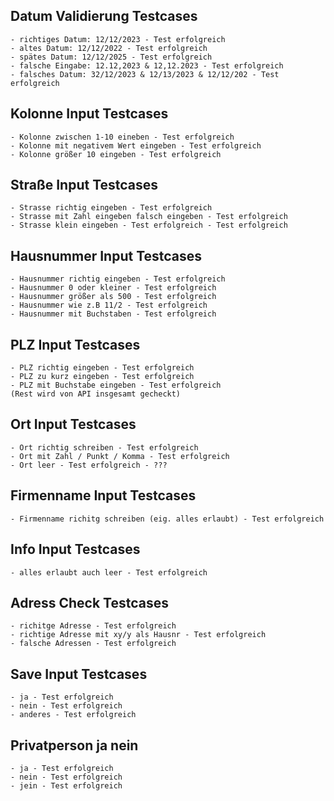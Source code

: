 ## Datum Validierung Testcases
    - richtiges Datum: 12/12/2023 - Test erfolgreich
    - altes Datum: 12/12/2022 - Test erfolgreich
    - spätes Datum: 12/12/2025 - Test erfolgreich
    - falsche Eingabe: 12.12,2023 & 12,12.2023 - Test erfolgreich
    - falsches Datum: 32/12/2023 & 12/13/2023 & 12/12/202 - Test erfolgreich

## Kolonne Input Testcases
    - Kolonne zwischen 1-10 eineben - Test erfolgreich
    - Kolonne mit negativem Wert eingeben - Test erfolgreich
    - Kolonne größer 10 eingeben - Test erfolgreich

## Straße Input Testcases
    - Strasse richtig eingeben - Test erfolgreich
    - Strasse mit Zahl eingeben falsch eingeben - Test erfolgreich
    - Strasse klein eingeben - Test erfolgreich - Test erfolgreich

## Hausnummer Input Testcases
    - Hausnummer richtig eingeben - Test erfolgreich
    - Hausnummer 0 oder kleiner - Test erfolgreich
    - Hausnummer größer als 500 - Test erfolgreich
    - Hausnummer wie z.B 11/2 - Test erfolgreich
    - Hausnummer mit Buchstaben - Test erfolgreich

## PLZ Input Testcases
    - PLZ richtig eingeben - Test erfolgreich
    - PLZ zu kurz eingeben - Test erfolgreich
    - PLZ mit Buchstabe eingeben - Test erfolgreich
    (Rest wird von API insgesamt gecheckt)

## Ort Input Testcases
    - Ort richtig schreiben - Test erfolgreich
    - Ort mit Zahl / Punkt / Komma - Test erfolgreich
    - Ort leer - Test erfolgreich - ???

## Firmenname Input Testcases
    - Firmenname richitg schreiben (eig. alles erlaubt) - Test erfolgreich

## Info Input Testcases
    - alles erlaubt auch leer - Test erfolgreich

## Adress Check Testcases
    - richitge Adresse - Test erfolgreich
    - richtige Adresse mit xy/y als Hausnr - Test erfolgreich
    - falsche Adressen - Test erfolgreich

## Save Input Testcases
    - ja - Test erfolgreich
    - nein - Test erfolgreich
    - anderes - Test erfolgreich

## Privatperson ja nein
    - ja - Test erfolgreich
    - nein - Test erfolgreich
    - jein - Test erfolgreich
